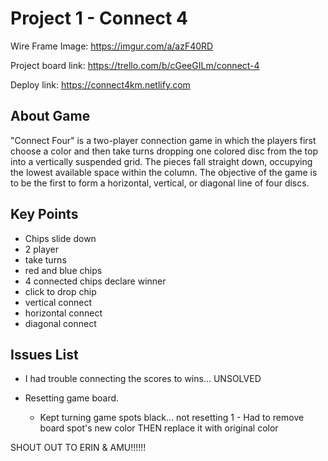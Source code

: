 <h1>
Project 1 - Connect 4
</h1>

Wire Frame Image:
https://imgur.com/a/azF40RD

Project board link:
https://trello.com/b/cGeeGILm/connect-4

Deploy link:
https://connect4km.netlify.com

<h2>
About Game
</h2>

"Connect Four" is a two-player connection game in which the players first choose a color and then take turns dropping one colored disc from the top into a vertically suspended grid. The pieces fall straight down, occupying the lowest available space within the column. The objective of the game is to be the first to form a horizontal, vertical, or diagonal line of four discs.

<h2>
Key Points
</h2>

- Chips slide down
- 2 player
- take turns
- red and blue chips
- 4 connected chips declare winner
- click to drop chip
- vertical connect
- horizontal connect
- diagonal connect

<h2>
Issues List
</h2>

- I had trouble connecting the scores to wins... UNSOLVED

- Resetting game board.
    - Kept turning game spots black... not resetting
    1   - Had to remove board spot's new color THEN replace it with original color





SHOUT OUT TO ERIN & AMU!!!!!!